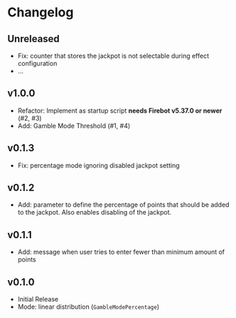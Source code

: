 # Changelog

## Unreleased
- Fix: counter that stores the jackpot is not selectable during effect
  configuration
- …

## v1.0.0
- Refactor: Implement as startup script **needs Firebot v5.37.0 or newer** (#2, #3)
- Add: Gamble Mode Threshold (#1, #4)

## v0.1.3
- Fix: percentage mode ignoring disabled jackpot setting

## v0.1.2
- Add: parameter to define the percentage of points that should be added to the
  jackpot. Also enables disabling of the jackpot.

## v0.1.1
- Add: message when user tries to enter fewer than minimum amount of points

## v0.1.0
- Initial Release
- Mode: linear distribution (`GambleModePercentage`)
